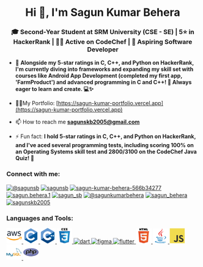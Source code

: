 <h1 align="center">Hi 👋, I'm Sagun Kumar Behera</h1>
<h3 align="center">🎓 Second-Year Student at SRM University (CSE - SE) | 5⭐ in HackerRank | 👨‍💻 Active on CodeChef | 🚀 Aspiring Software Developer</h3>

- 🌱 **Alongside my 5-star ratings in C, C++, and Python on HackerRank, I'm currently diving into frameworks and expanding my skill set with courses like Android App Development (completed my first app, 'FarmProduct') and advanced programming in C and C++! 🚀 Always eager to learn and create. 💻✨**

- 👨‍💻My Portfolio: [https://sagun-kumar-portfolio.vercel.app](https://sagun-kumar-portfolio.vercel.app)

- 📫 How to reach me **sagunskb2005@gmail.com**

- ⚡ Fun fact: **I hold 5-star ratings in C, C++, and Python on HackerRank, and I've aced several programming tests, including scoring 100% on an Operating Systems skill test and 2800/3100 on the CodeChef Java Quiz! 🚀**

<h3 align="left">Connect with me:</h3>
<p align="left">
<a href="https://dev.to/@sagunsb" target="blank"><img align="center" src="https://raw.githubusercontent.com/rahuldkjain/github-profile-readme-generator/master/src/images/icons/Social/devto.svg" alt="@sagunsb" height="30" width="40" /></a>
<a href="https://twitter.com/sagunsb" target="blank"><img align="center" src="https://raw.githubusercontent.com/rahuldkjain/github-profile-readme-generator/master/src/images/icons/Social/twitter.svg" alt="sagunsb" height="30" width="40" /></a>
<a href="https://linkedin.com/in/sagun-kumar-behera-566b34277" target="blank"><img align="center" src="https://raw.githubusercontent.com/rahuldkjain/github-profile-readme-generator/master/src/images/icons/Social/linked-in-alt.svg" alt="sagun-kumar-behera-566b34277" height="30" width="40" /></a>
<a href="https://fb.com/sagun.behera.1" target="blank"><img align="center" src="https://raw.githubusercontent.com/rahuldkjain/github-profile-readme-generator/master/src/images/icons/Social/facebook.svg" alt="sagun.behera.1" height="30" width="40" /></a>
<a href="https://instagram.com/sagun_sb" target="blank"><img align="center" src="https://raw.githubusercontent.com/rahuldkjain/github-profile-readme-generator/master/src/images/icons/Social/instagram.svg" alt="sagun_sb" height="30" width="40" /></a>
<a href="https://www.youtube.com/c/@sagunkumarbehera" target="blank"><img align="center" src="https://raw.githubusercontent.com/rahuldkjain/github-profile-readme-generator/master/src/images/icons/Social/youtube.svg" alt="@sagunkumarbehera" height="30" width="40" /></a>
<a href="https://www.codechef.com/users/sagun_behera" target="blank"><img align="center" src="https://cdn.jsdelivr.net/npm/simple-icons@3.1.0/icons/codechef.svg" alt="sagun_behera" height="30" width="40" /></a>
<a href="https://www.hackerrank.com/sagunskb2005" target="blank"><img align="center" src="https://raw.githubusercontent.com/rahuldkjain/github-profile-readme-generator/master/src/images/icons/Social/hackerrank.svg" alt="sagunskb2005" height="30" width="40" /></a>
</p>

<h3 align="left">Languages and Tools:</h3>
<p align="left"> <a href="https://aws.amazon.com" target="_blank" rel="noreferrer"> <img src="https://raw.githubusercontent.com/devicons/devicon/master/icons/amazonwebservices/amazonwebservices-original-wordmark.svg" alt="aws" width="40" height="40"/> </a> <a href="https://www.cprogramming.com/" target="_blank" rel="noreferrer"> <img src="https://raw.githubusercontent.com/devicons/devicon/master/icons/c/c-original.svg" alt="c" width="40" height="40"/> </a> <a href="https://www.w3schools.com/cpp/" target="_blank" rel="noreferrer"> <img src="https://raw.githubusercontent.com/devicons/devicon/master/icons/cplusplus/cplusplus-original.svg" alt="cplusplus" width="40" height="40"/> </a> <a href="https://www.w3schools.com/css/" target="_blank" rel="noreferrer"> <img src="https://raw.githubusercontent.com/devicons/devicon/master/icons/css3/css3-original-wordmark.svg" alt="css3" width="40" height="40"/> </a> <a href="https://dart.dev" target="_blank" rel="noreferrer"> <img src="https://www.vectorlogo.zone/logos/dartlang/dartlang-icon.svg" alt="dart" width="40" height="40"/> </a> <a href="https://www.figma.com/" target="_blank" rel="noreferrer"> <img src="https://www.vectorlogo.zone/logos/figma/figma-icon.svg" alt="figma" width="40" height="40"/> </a> <a href="https://flutter.dev" target="_blank" rel="noreferrer"> <img src="https://www.vectorlogo.zone/logos/flutterio/flutterio-icon.svg" alt="flutter" width="40" height="40"/> </a> <a href="https://www.w3.org/html/" target="_blank" rel="noreferrer"> <img src="https://raw.githubusercontent.com/devicons/devicon/master/icons/html5/html5-original-wordmark.svg" alt="html5" width="40" height="40"/> </a> <a href="https://www.java.com" target="_blank" rel="noreferrer"> <img src="https://raw.githubusercontent.com/devicons/devicon/master/icons/java/java-original.svg" alt="java" width="40" height="40"/> </a> <a href="https://developer.mozilla.org/en-US/docs/Web/JavaScript" target="_blank" rel="noreferrer"> <img src="https://raw.githubusercontent.com/devicons/devicon/master/icons/javascript/javascript-original.svg" alt="javascript" width="40" height="40"/> </a> <a href="https://www.mysql.com/" target="_blank" rel="noreferrer"> <img src="https://raw.githubusercontent.com/devicons/devicon/master/icons/mysql/mysql-original-wordmark.svg" alt="mysql" width="40" height="40"/> </a> <a href="https://www.php.net" target="_blank" rel="noreferrer"> <img src="https://raw.githubusercontent.com/devicons/devicon/master/icons/php/php-original.svg" alt="php" width="40" height="40"/> </a> </p>
